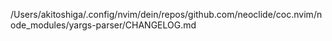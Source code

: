 /Users/akitoshiga/.config/nvim/dein/repos/github.com/neoclide/coc.nvim/node_modules/yargs-parser/CHANGELOG.md